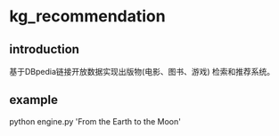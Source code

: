 # kg_recommendation

## introduction
基于DBpedia链接开放数据实现出版物(电影、图书、游戏) 检索和推荐系统。

## example
python engine.py 'From the Earth to the Moon'
